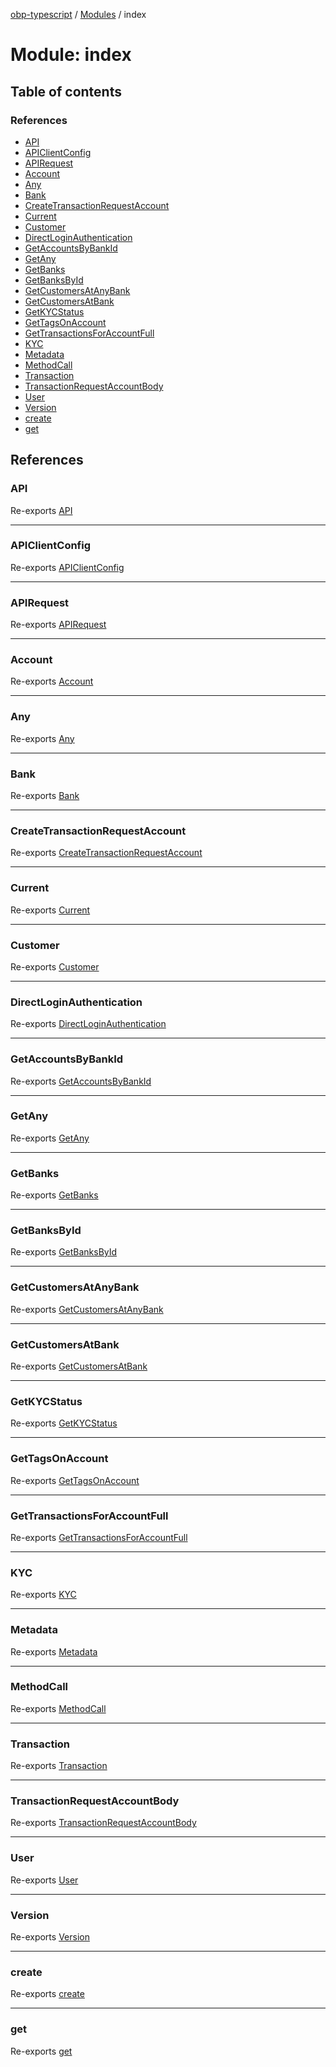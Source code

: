 [obp-typescript](../README.md) / [Modules](../modules.md) / index

# Module: index

## Table of contents

### References

- [API](index.md#api)
- [APIClientConfig](index.md#apiclientconfig)
- [APIRequest](index.md#apirequest)
- [Account](index.md#account)
- [Any](index.md#any)
- [Bank](index.md#bank)
- [CreateTransactionRequestAccount](index.md#createtransactionrequestaccount)
- [Current](index.md#current)
- [Customer](index.md#customer)
- [DirectLoginAuthentication](index.md#directloginauthentication)
- [GetAccountsByBankId](index.md#getaccountsbybankid)
- [GetAny](index.md#getany)
- [GetBanks](index.md#getbanks)
- [GetBanksById](index.md#getbanksbyid)
- [GetCustomersAtAnyBank](index.md#getcustomersatanybank)
- [GetCustomersAtBank](index.md#getcustomersatbank)
- [GetKYCStatus](index.md#getkycstatus)
- [GetTagsOnAccount](index.md#gettagsonaccount)
- [GetTransactionsForAccountFull](index.md#gettransactionsforaccountfull)
- [KYC](index.md#kyc)
- [Metadata](index.md#metadata)
- [MethodCall](index.md#methodcall)
- [Transaction](index.md#transaction)
- [TransactionRequestAccountBody](index.md#transactionrequestaccountbody)
- [User](index.md#user)
- [Version](index.md#version)
- [create](index.md#create)
- [get](index.md#get)

## References

### API

Re-exports [API](../enums/api.API.md)

___

### APIClientConfig

Re-exports [APIClientConfig](api.md#apiclientconfig)

___

### APIRequest

Re-exports [APIRequest](api.md#apirequest)

___

### Account

Re-exports [Account](api.md#account)

___

### Any

Re-exports [Any](api.md#any)

___

### Bank

Re-exports [Bank](api.md#bank)

___

### CreateTransactionRequestAccount

Re-exports [CreateTransactionRequestAccount](api.md#createtransactionrequestaccount)

___

### Current

Re-exports [Current](api.md#current)

___

### Customer

Re-exports [Customer](api.md#customer)

___

### DirectLoginAuthentication

Re-exports [DirectLoginAuthentication](api.md#directloginauthentication)

___

### GetAccountsByBankId

Re-exports [GetAccountsByBankId](api.md#getaccountsbybankid)

___

### GetAny

Re-exports [GetAny](api.md#getany)

___

### GetBanks

Re-exports [GetBanks](api.md#getbanks)

___

### GetBanksById

Re-exports [GetBanksById](api.md#getbanksbyid)

___

### GetCustomersAtAnyBank

Re-exports [GetCustomersAtAnyBank](api.md#getcustomersatanybank)

___

### GetCustomersAtBank

Re-exports [GetCustomersAtBank](api.md#getcustomersatbank)

___

### GetKYCStatus

Re-exports [GetKYCStatus](api.md#getkycstatus)

___

### GetTagsOnAccount

Re-exports [GetTagsOnAccount](api.md#gettagsonaccount)

___

### GetTransactionsForAccountFull

Re-exports [GetTransactionsForAccountFull](api.md#gettransactionsforaccountfull)

___

### KYC

Re-exports [KYC](api.md#kyc)

___

### Metadata

Re-exports [Metadata](api.md#metadata)

___

### MethodCall

Re-exports [MethodCall](api.md#methodcall)

___

### Transaction

Re-exports [Transaction](api.md#transaction)

___

### TransactionRequestAccountBody

Re-exports [TransactionRequestAccountBody](api.md#transactionrequestaccountbody)

___

### User

Re-exports [User](api.md#user)

___

### Version

Re-exports [Version](../enums/api.Version.md)

___

### create

Re-exports [create](api.md#create)

___

### get

Re-exports [get](api.md#get)
